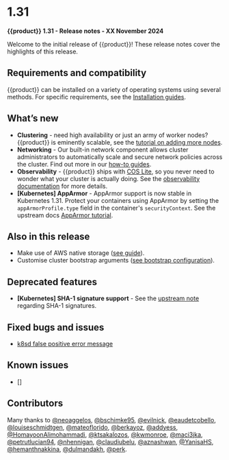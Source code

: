 # 1.31

**{{product}} 1.31 - Release notes - XX November 2024**

Welcome to the initial release of {{product}}!
These release notes cover the highlights of this release.

## Requirements and compatibility

{{product}} can be installed on a variety of operating systems using several
methods. For specific requirements, see the [Installation guides].

## What’s new

- **Clustering** - need high availability or just an army of worker nodes?
  {{product}} is eminently scalable, see the [tutorial on adding
  more nodes][nodes]. 
- **Networking** - Our built-in network component allows cluster administrators
  to automatically scale and secure network policies across the cluster. Find
  out more in our [how-to guides][networking].
- **Observability** - {{product}} ships with [COS Lite], so you never
  need to wonder what your cluster is actually doing. See the [observability
  documentation] for more details.
- **\[Kubernetes\] AppArmor** - AppArmor support is now stable in Kubernetes
  1.31. Protect your containers using AppArmor by setting the
  `appArmorProfile.type` field in the container's `securityContext`. See the
  upstream docs [AppArmor tutorial][]. 

## Also in this release

- Make use of AWS native storage ([see guide][]).
- Customise cluster bootstrap arguments ([see bootstrap configuration][]).

## Deprecated features

 - **\[Kubernetes\] SHA-1 signature support** - See the
 [upstream note][SHA-1] regarding SHA-1 signatures.

## Fixed bugs and issues

 - [k8sd false positive error message](https://github.com/canonical/k8s-snap/issues/777)

## Known issues

 - []

## Contributors

Many thanks to [@neoaggelos], [@bschimke95], [@evilnick],
[@eaudetcobello], [@louiseschmidtgen], [@mateoflorido], [@berkayoz],
[@addyess], [@HomayoonAlimohammadi], [@ktsakalozos], [@kwmonroe], [@maci3jka],
[@petrutlucian94], [@nhennigan], [@claudiubelu], [@aznashwan], [@YanisaHS],
[@hemanthnakkina], [@dulmandakh], [@perk].

<!-- LINKS -->

[Installation guides]: ../../howto/install/
[tutorial]: ../../tutorial/getting-started
[nodes]: ../../tutorial/add-remove-nodes
[COS Lite]: https://charmhub.io/cos-lite
[networking]: ../../howto/networking/index
[observability documentation]: ../../../charm/howto/cos-lite
[release cycle page]: https://ubuntu.com/about/release-cycle#canonical-kubernetes-release-cycle
[AppArmor tutorial]: https://kubernetes.io/docs/tutorials/security/apparmor/
[SHA-1]: https://kubernetes.io/blog/2024/08/13/kubernetes-v1-31-release/#a-note-about-sha-1-signature-support
[see guide]: ../../howto/storage/cloud/
[see bootstrap configuration]:../bootstrap-config-reference.md

<!-- CONTRIBUTORS -->
[@perk]: https://github.com/perk
[@neoaggelos]: https://github.com/neoaggelos
[@bschimke95]: https://github.com/bschimke95
[@evilnick]: https://github.com/evilnick
[@eaudetcobello]: https://github.com/eaudetcobello
[@louiseschmidtgen]: https://github.com/louiseschmidtgen
[@mateoflorido]: https://github.com/mateoflorido
[@berkayoz]: https://github.com/berkayoz
[@addyess]: https://github.com/addyess
[@HomayoonAlimohammadi]: https://github.com/HomayoonAlimohammadi
[@ktsakalozos]: https://github.com/ktsakalozos
[@kwmonroe]: https://github.com/kwmonroe
[@maci3jka]: https://github.com/maci3jka
[@petrutlucian94]: https://github.com/petrutlucian94
[@nhennigan]: https://github.com/nhennigan
[@claudiubelu]: https://github.com/claudiubelu
[@aznashwan]: https://github.com/aznashwan
[@YanisaHS]: https://github.com/YanisaHS
[@hemanthnakkina]: https://github.com/hemanthnakkina
[@dulmandakh]: https://github.com/dulmandakh


